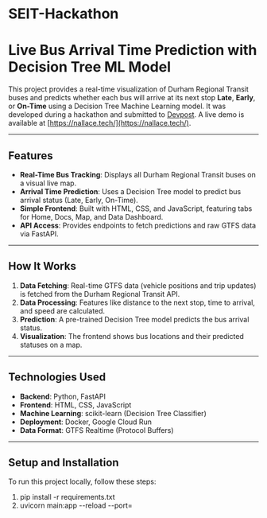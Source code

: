 # SEIT-Hackathon
# Live Bus Arrival Time Prediction with Decision Tree ML Model

This project provides a real-time visualization of Durham Regional Transit buses and predicts whether each bus will arrive at its next stop **Late**, **Early**, or **On-Time** using a Decision Tree Machine Learning model. It was developed during a hackathon and submitted to [Devpost](https://devpost.com/software/live-bus-arrival-time-prediction-with-decision-tree-ml-model). A live demo is available at [https://nallace.tech/](https://nallace.tech/).

---

## Features

- **Real-Time Bus Tracking**: Displays all Durham Regional Transit buses on a visual live map.
- **Arrival Time Prediction**: Uses a Decision Tree model to predict bus arrival status (Late, Early, On-Time).
- **Simple Frontend**: Built with HTML, CSS, and JavaScript, featuring tabs for Home, Docs, Map, and Data Dashboard.
- **API Access**: Provides endpoints to fetch predictions and raw GTFS data via FastAPI.

---

## How It Works

1. **Data Fetching**: Real-time GTFS data (vehicle positions and trip updates) is fetched from the Durham Regional Transit API.
2. **Data Processing**: Features like distance to the next stop, time to arrival, and speed are calculated.
3. **Prediction**: A pre-trained Decision Tree model predicts the bus arrival status.
4. **Visualization**: The frontend shows bus locations and their predicted statuses on a map.

---

## Technologies Used

- **Backend**: Python, FastAPI
- **Frontend**: HTML, CSS, JavaScript
- **Machine Learning**: scikit-learn (Decision Tree Classifier)
- **Deployment**: Docker, Google Cloud Run
- **Data Format**: GTFS Realtime (Protocol Buffers)

---

## Setup and Installation

To run this project locally, follow these steps:

1. pip install -r requirements.txt
2. uvicorn main:app --reload --port=
